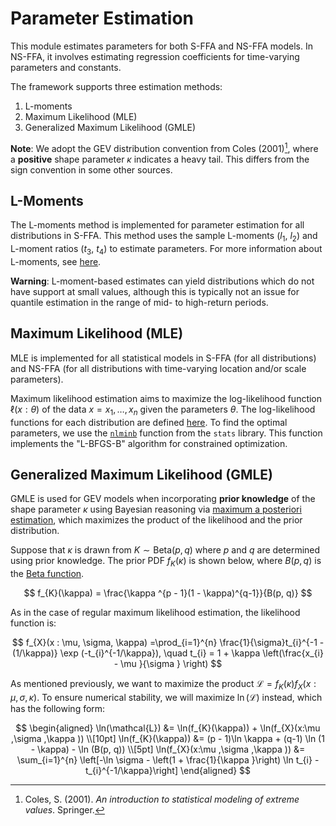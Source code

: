 # Parameter Estimation

This module estimates parameters for both S-FFA and NS-FFA models. In NS-FFA, it involves estimating regression coefficients for time-varying parameters and constants.

The framework supports three estimation methods:

1. L-moments
2. Maximum Likelihood (MLE)
3. Generalized Maximum Likelihood (GMLE)

**Note**: We adopt the GEV distribution convention from Coles (2001)[^1], where a **positive** shape parameter $\kappa$ indicates a heavy tail.
This differs from the sign convention in some other sources.

[^1]: Coles, S. (2001). *An introduction to statistical modeling of extreme values*. Springer.

## L-Moments

The L-moments method is implemented for parameter estimation for all distributions in S-FFA.
This method uses the sample L-moments ($l_1$, $l_2$) and L-moment ratios ($t_3$, $t_4$) to estimate parameters.
For more information about L-moments, see [here](model-selection.md#an-introduction-to-l-moments).

**Warning**: L-moment-based estimates can yield distributions which do not have support at small values, although this is typically not an issue for quantile estimation in the range of mid- to high-return periods.

## Maximum Likelihood (MLE)

MLE is implemented for all statistical models in S-FFA (for all distributions) and NS-FFA (for all distributions with time-varying location and/or scale parameters).

Maximum likelihood estimation aims to maximize the log-likelihood function $\ell(x : \theta)$ of the data $x = x_{1}, \dots , x_{n}$ given the parameters $\theta$.
The log-likelihood functions for each distribution are defined [here](probability-distributions.md).
To find the optimal parameters, we use the [`nlminb`](https://www.rdocumentation.org/packages/stats/versions/3.6.2/topics/nlminb) function from the `stats` library.
This function implements the "L-BFGS-B" algorithm for constrained optimization.

## Generalized Maximum Likelihood (GMLE)

GMLE is used for GEV models when incorporating **prior knowledge** of the shape parameter $\kappa$ using Bayesian reasoning via [maximum a posteriori estimation](https://en.wikipedia.org/wiki/Maximum_a_posteriori_estimation), which maximizes the product of the likelihood and the prior distribution.

Suppose that $\kappa$ is drawn from $K \sim \text{Beta}(p, q)$ where $p$ and $q$ are determined using prior knowledge. The prior PDF $f_{K}(\kappa)$ is shown below, where $B(p, q)$ is the [Beta function](https://en.wikipedia.org/wiki/Beta_function).

$$
f_{K}(\kappa) = \frac{\kappa ^{p - 1}(1 - \kappa)^{q-1}}{B(p, q)}
$$

As in the case of regular maximum likelihood estimation, the likelihood function is:

$$
f_{X}(x : \mu, \sigma, \kappa) =\prod_{i=1}^{n} \frac{1}{\sigma}t_{i}^{-1 - (1/\kappa)} \exp (-t_{i}^{-1/\kappa}), \quad
t_{i} = 1 + \kappa \left(\frac{x_{i} - \mu }{\sigma } \right)
$$

As mentioned previously, we want to maximize the product $\mathcal{L} = f_{K}(\kappa)f_{X}(x:\mu ,\sigma ,\kappa)$.
To ensure numerical stability, we will maximize $\ln  (\mathcal{L})$ instead, which has the following form:

$$
\begin{aligned}
\ln(\mathcal{L}) &= \ln(f_{K}(\kappa)) + \ln(f_{X}(x:\mu ,\sigma ,\kappa )) \\[10pt]
\ln(f_{K}(\kappa)) &= (p - 1)\ln \kappa + (q-1) \ln (1 - \kappa)  - \ln (B(p, q)) \\[5pt]
\ln(f_{X}(x:\mu ,\sigma ,\kappa )) &= \sum_{i=1}^{n} \left[-\ln \sigma - \left(1 + \frac{1}{\kappa }\right) \ln t_{i} - t_{i}^{-1/\kappa}\right]
\end{aligned}
$$
